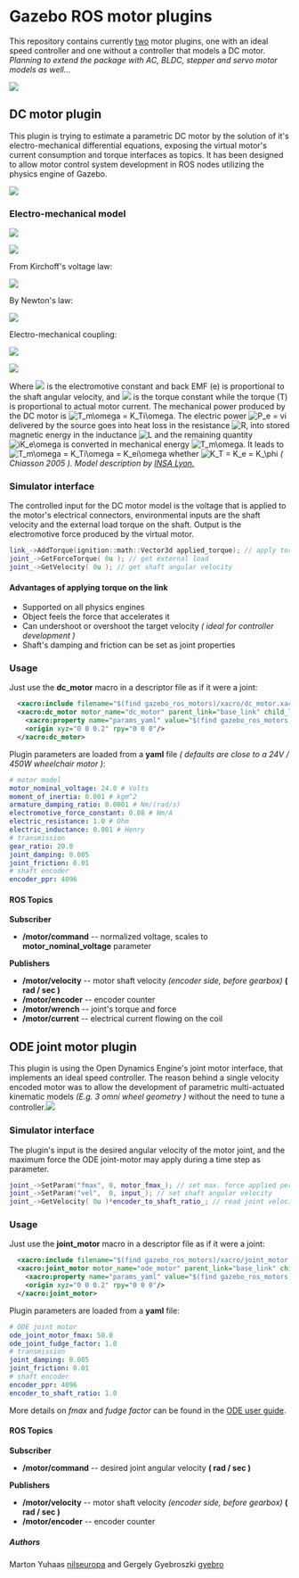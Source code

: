 # Gazebo ROS motor plugins

This repository contains currently <u>two</u> motor plugins, one with an ideal speed controller and one without a controller that models a DC motor. *Planning to extend the package with AC, BLDC, stepper and servo motor models as well...*

![](doc/plugins.png)

## DC motor plugin

This plugin is trying to estimate a parametric DC motor by the solution of it's electro-mechanical differential equations, exposing the virtual motor's current consumption and torque interfaces as topics. It has been designed to allow motor control system development in ROS nodes utilizing the physics engine of Gazebo.

![](doc/dc_curves.png)

### Electro-mechanical model

![](doc/MCC.png)

![](doc/variables.png)

From Kirchoff's voltage law:

![](doc/kirchoff.svg)

By Newton's law:

![](doc/newton.svg)

Electro-mechanical coupling:

![](doc/back_emf.svg)

![](doc/torque.svg)

Where ![](doc/ke.svg) is the electromotive constant and back EMF (e) is proportional to the shaft angular velocity, and ![](doc/kt.svg) is the torque constant while the torque (T) is proportional to actual motor current. The mechanical power produced by the DC motor is ![T_m\omega = K_Ti\omega](doc/mech_pwr.svg). The electric power ![P_e = vi](doc/elec_pwr.svg) delivered by the source goes into heat loss in the resistance ![R](doc/res.svg), into stored magnetic energy in the inductance ![L](doc/ind.svg) and the remaining quantity ![iK_e\omega](doc/rem.svg) is converted in mechanical energy ![T_m\omega](doc/mech_en.svg). It leads to ![T_m\omega = K_Ti\omega = K_ei\omega](doc/teq.svg) whether ![K_T = K_e = K_\phi](doc/keq.svg) *( Chiasson 2005 ).* *Model description by [INSA Lyon.](http://www.ctrl-elec.fr/en/ctrl-elec/motor-control/dc-motor-control/84-2/)*

### Simulator interface

The controlled input for the DC motor model is the voltage that is applied to the motor's electrical connectors, environmental inputs are the shaft velocity and the external load torque on the shaft. Output is the electromotive force produced by the virtual motor.

```c++
link_->AddTorque(ignition::math::Vector3d applied_torque); // apply torque
joint_->GetForceTorque( 0u ); // get external load
joint_->GetVelocity( 0u ); // get shaft angular velocity
```

#### Advantages of applying torque on the link

- Supported on all physics engines
- Object feels the force that accelerates it
- Can undershoot or overshoot the target velocity *( ideal for controller development )*
- Shaft's damping and friction can be set as joint properties

### Usage

Just use the **dc_motor** macro in a descriptor file as if it were a joint:

```xml
  <xacro:include filename="$(find gazebo_ros_motors)/xacro/dc_motor.xacro"/>
  <xacro:dc_motor motor_name="dc_motor" parent_link="base_link" child_link="wheel_link">
    <xacro:property name="params_yaml" value="$(find gazebo_ros_motors)/params/dc_motor.yaml"/>
    <origin xyz="0 0 0.2" rpy="0 0 0"/>
  </xacro:dc_motor>
```

Plugin parameters are loaded from a **yaml** file *( defaults are close to a 24V / 450W wheelchair motor )*:

```yaml
# motor model
motor_nominal_voltage: 24.0 # Volts
moment_of_inertia: 0.001 # kgm^2
armature_damping_ratio: 0.0001 # Nm/(rad/s)
electromotive_force_constant: 0.08 # Nm/A
electric_resistance: 1.0 # Ohm
electric_inductance: 0.001 # Henry
# transmission
gear_ratio: 20.0
joint_damping: 0.005
joint_friction: 0.01
# shaft encoder
encoder_ppr: 4096
```

#### ROS Topics

**Subscriber**

- **/motor/command**  -- normalized voltage, scales to **motor_nominal_voltage** parameter

**Publishers**

- **/motor/velocity** -- motor shaft velocity *(encoder side, before gearbox)* **( rad / sec )**
- **/motor/encoder** -- encoder counter 
- **/motor/wrench** -- joint's torque and force
- **/motor/current** -- electrical current flowing on the coil



## ODE joint motor plugin

This plugin is using the Open Dynamics Engine's joint motor interface, that implements an ideal speed controller. The reason behind a single velocity encoded motor was to allow the development of parametric multi-actuated kinematic models *(E.g. 3 omni wheel geometry )* without the need to tune a controller.![](doc/ode_controlled.png)

### Simulator interface

The plugin's input is the desired angular velocity of the motor joint, and the maximum force the ODE joint-motor may apply during a time step as parameter. 

```c++
joint_->SetParam("fmax", 0, motor_fmax_); // set max. force applied per time step
joint_->SetParam("vel",  0, input_); // set shaft angular velocity 
joint_->GetVelocity( 0u )*encoder_to_shaft_ratio_; // read joint velocity 
```

### Usage

Just use the **joint_motor** macro in a descriptor file as if it were a joint:

```xml
  <xacro:include filename="$(find gazebo_ros_motors)/xacro/joint_motor.xacro"/>
  <xacro:joint_motor motor_name="ode_motor" parent_link="base_link" child_link="wheel_link">
    <xacro:property name="params_yaml" value="$(find gazebo_ros_motors)/params/joint_motor.yaml"/>
    <origin xyz="0 0 0.2" rpy="0 0 0"/>
  </xacro:joint_motor>
```

Plugin parameters are loaded from a **yaml** file:

```yaml
# ODE joint motor
ode_joint_motor_fmax: 50.0
ode_joint_fudge_factor: 1.0
# transmission
joint_damping: 0.005
joint_friction: 0.01
# shaft encoder
encoder_ppr: 4096
encoder_to_shaft_ratio: 1.0
```

More details on *fmax* and *fudge factor* can be found in the [ODE user guide](https://ode.org/ode-latest-userguide.html#sec_7_5_0). 

#### ROS Topics

**Subscriber**

- **/motor/command**  -- desired joint angular velocity **( rad / sec )**

**Publishers**

- **/motor/velocity** -- motor shaft velocity *(encoder side, before gearbox)* **( rad / sec )**
- **/motor/encoder** -- encoder counter 





##### Authors

Marton Yuhaas [nilseuropa](https://github.com/nilseuropa) and Gergely Gyebroszki [gyebro](https://github.com/Gyebro)